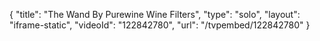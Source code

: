 {
    "title": "The Wand By Purewine Wine Filters",
    "type": "solo",
    "layout": "iframe-static",
    "videoId": "122842780",
    "url": "\/tvpembed\/122842780"
}